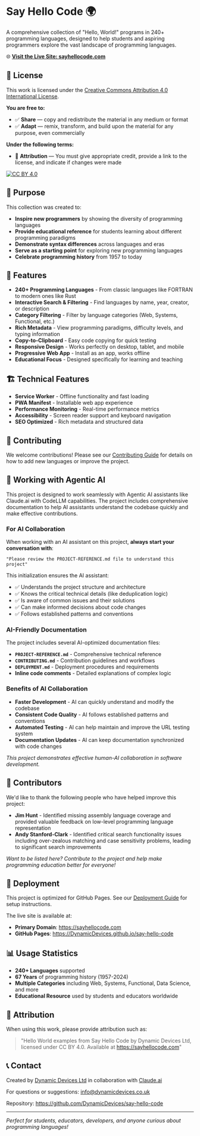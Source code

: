 # Say Hello Code 🌍

A comprehensive collection of "Hello, World!" programs in 240+ programming languages, designed to help students and aspiring programmers explore the vast landscape of programming languages.

🌐 **[Visit the Live Site: sayhellocode.com](https://sayhellocode.com)**

## 📄 License

This work is licensed under the [Creative Commons Attribution 4.0 International License](https://creativecommons.org/licenses/by/4.0/).

**You are free to:**
- ✅ **Share** — copy and redistribute the material in any medium or format
- ✅ **Adapt** — remix, transform, and build upon the material for any purpose, even commercially

**Under the following terms:**
- 📝 **Attribution** — You must give appropriate credit, provide a link to the license, and indicate if changes were made

[![CC BY 4.0](https://licensebuttons.net/l/by/4.0/88x31.png)](https://creativecommons.org/licenses/by/4.0/)

## 🎯 Purpose

This collection was created to:

- **Inspire new programmers** by showing the diversity of programming languages
- **Provide educational reference** for students learning about different programming paradigms
- **Demonstrate syntax differences** across languages and eras
- **Serve as a starting point** for exploring new programming languages
- **Celebrate programming history** from 1957 to today

## 🚀 Features

- **240+ Programming Languages** - From classic languages like FORTRAN to modern ones like Rust
- **Interactive Search & Filtering** - Find languages by name, year, creator, or description
- **Category Filtering** - Filter by language categories (Web, Systems, Functional, etc.)
- **Rich Metadata** - View programming paradigms, difficulty levels, and typing information
- **Copy-to-Clipboard** - Easy code copying for quick testing
- **Responsive Design** - Works perfectly on desktop, tablet, and mobile
- **Progressive Web App** - Install as an app, works offline
- **Educational Focus** - Designed specifically for learning and teaching

## 🏗️ Technical Features

- **Service Worker** - Offline functionality and fast loading
- **PWA Manifest** - Installable web app experience  
- **Performance Monitoring** - Real-time performance metrics
- **Accessibility** - Screen reader support and keyboard navigation
- **SEO Optimized** - Rich metadata and structured data

## 🤝 Contributing

We welcome contributions! Please see our [Contributing Guide](CONTRIBUTING.md) for details on how to add new languages or improve the project.

## 🤖 Working with Agentic AI

This project is designed to work seamlessly with Agentic AI assistants like Claude.ai with CodeLLM capabilities. The project includes comprehensive documentation to help AI assistants understand the codebase quickly and make effective contributions.

### For AI Collaboration

When working with an AI assistant on this project, **always start your conversation with**:

```
"Please review the PROJECT-REFERENCE.md file to understand this project"
```

This initialization ensures the AI assistant:
- ✅ Understands the project structure and architecture
- ✅ Knows the critical technical details (like deduplication logic)
- ✅ Is aware of common issues and their solutions
- ✅ Can make informed decisions about code changes
- ✅ Follows established patterns and conventions

### AI-Friendly Documentation

The project includes several AI-optimized documentation files:
- **`PROJECT-REFERENCE.md`** - Comprehensive technical reference
- **`CONTRIBUTING.md`** - Contribution guidelines and workflows
- **`DEPLOYMENT.md`** - Deployment procedures and requirements
- **Inline code comments** - Detailed explanations of complex logic

### Benefits of AI Collaboration

- **Faster Development** - AI can quickly understand and modify the codebase
- **Consistent Code Quality** - AI follows established patterns and conventions
- **Automated Testing** - AI can help maintain and improve the URL testing system
- **Documentation Updates** - AI can keep documentation synchronized with code changes

*This project demonstrates effective human-AI collaboration in software development.*

## 👥 Contributors

We'd like to thank the following people who have helped improve this project:

- **Jim Hunt** - Identified missing assembly language coverage and provided valuable feedback on low-level programming language representation
- **Andy Stanford-Clark** - Identified critical search functionality issues including over-zealous matching and case sensitivity problems, leading to significant search improvements

*Want to be listed here? Contribute to the project and help make programming education better for everyone!*

## 🚀 Deployment

This project is optimized for GitHub Pages. See our [Deployment Guide](DEPLOYMENT.md) for setup instructions.

The live site is available at:
- **Primary Domain**: https://sayhellocode.com
- **GitHub Pages**: https://DynamicDevices.github.io/say-hello-code

## 📊 Usage Statistics

- **240+ Languages** supported
- **67 Years** of programming history (1957-2024)
- **Multiple Categories** including Web, Systems, Functional, Data Science, and more
- **Educational Resource** used by students and educators worldwide

## 🙏 Attribution

When using this work, please provide attribution such as:

> "Hello World examples from Say Hello Code by Dynamic Devices Ltd, licensed under CC BY 4.0. Available at https://sayhellocode.com"

## 📞 Contact

Created by [Dynamic Devices Ltd](https://www.dynamicdevices.co.uk) in collaboration with [Claude.ai](https://claude.ai)

For questions or suggestions: [info@dynamicdevices.co.uk](mailto:info@dynamicdevices.co.uk)

Repository: https://github.com/DynamicDevices/say-hello-code

---

*Perfect for students, educators, developers, and anyone curious about programming languages!*
